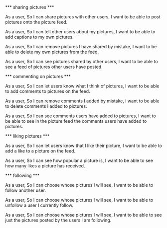 *** sharing pictures ***

As a user,
So I can share pictures with other users,
I want to be able to post pictures onto the picture feed.

As a user,
So I can tell other users about my pictures,
I want to be able to add captions to my own pictures.

As a user,
So I can remove pictures I have shared by mistake,
I want to be able to delete my own pictures from the feed.

As a user,
So I can see pictures shared by other users,
I want to be able to see a feed of pictures other users have posted.

*** commenting on pictures ***

As a user,
So I can let users know what I think of pictures,
I want to be able to add comments to pictures on the feed.

As a user,
So I can remove comments I added by mistake,
I want to be able to delete comments I added to pictures.

As a user,
So I can see comments users have added to pictures,
I want to be able to see in the picture feed the comments users have added to pictures.

*** liking pictures ***

As a user,
So I can let users know that I like their picture,
I want to be able to add a like to a picture on the feed.

As a user,
So I can see how popular a picture is,
I want to be able to see how many likes a picture has received.

*** following ***

As a user,
So I can choose whose pictures I will see,
I want to be able to follow another user.

As a user,
So I can choose whose pictures I will see,
I want to be able to unfollow a user I currently follow.

As a user,
So I can choose whose pictures I will see,
I want to be able to see just the pictures posted by the users I am following.